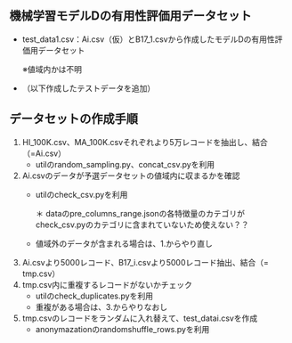 ## 機械学習モデルDの有用性評価用データセット
- test_data1.csv：Ai.csv（仮）とB17_1.csvから作成したモデルDの有用性評価用データセット

    ※値域内かは不明
- （以下作成したテストデータを追加）

## データセットの作成手順
1. HI_100K.csv、MA_100K.csvそれぞれより5万レコードを抽出し、結合（=Ai.csv）
    - utilのrandom_sampling.py、concat_csv.pyを利用
2. Ai.csvのデータが予選データセットの値域内に収まるかを確認
    - utilのcheck_csv.pyを利用
    
        ＊ dataのpre_columns_range.jsonの各特徴量のカテゴリがcheck_csv.pyのカテゴリに含まれていないため使えない？？
    - 値域外のデータが含まれる場合は、1.からやり直し
3. Ai.csvより5000レコード、B17_i.csvより5000レコード抽出、結合（= tmp.csv）
4. tmp.csv内に重複するレコードがないかチェック
    - utilのcheck_duplicates.pyを利用
    - 重複がある場合は、3.からやりなおし
5. tmp.csvのレコードをランダムに入れ替えて、test_datai.csvを作成
    - anonymazationのrandomshuffle_rows.pyを利用
